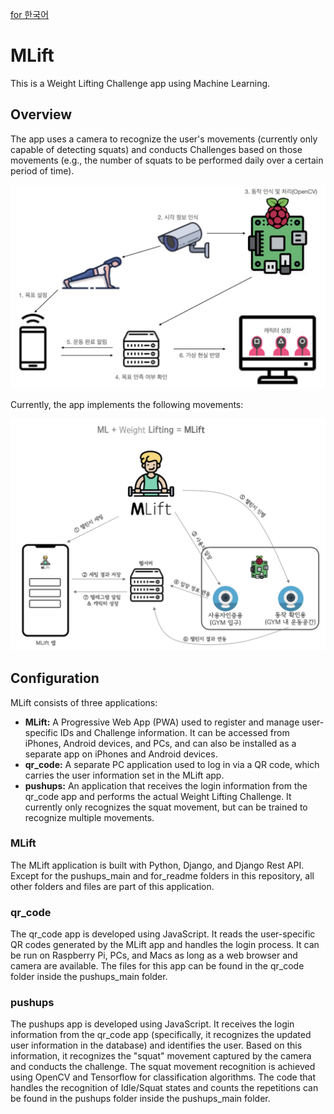 <a href="https://github.com/abubaman/MLift/blob/main/readme.md">for 한국어</a>

# MLift
This is a Weight Lifting Challenge app using Machine Learning.

## Overview
<p>The app uses a camera to recognize the user's movements (currently only capable of detecting squats) and conducts Challenges based on those movements (e.g., the number of squats to be performed daily over a certain period of time).</p>


<img src="/for_readme/images/main_concept.png"  width="700">
<p>Currently, the app implements the following movements:</p>
<img src="/for_readme/images/mlift_overall.png"  width="700">

## Configuration
<p>MLift consists of three applications:</p>

- <strong>MLift:</strong> A Progressive Web App (PWA) used to register and manage user-specific IDs and Challenge information. It can be accessed from iPhones, Android devices, and PCs, and can also be installed as a separate app on iPhones and Android devices.
- <strong>qr_code:</strong> A separate PC application used to log in via a QR code, which carries the user information set in the MLift app.<br>
- <strong>pushups:</strong> An application that receives the login information from the qr_code app and performs the actual Weight Lifting Challenge. It currently only recognizes the squat movement, but can be trained to recognize multiple movements.

### MLift
The MLift application is built with Python, Django, and Django Rest API. Except for the pushups_main and for_readme folders in this repository, all other folders and files are part of this application.

### qr_code
The qr_code app is developed using JavaScript. It reads the user-specific QR codes generated by the MLift app and handles the login process. It can be run on Raspberry Pi, PCs, and Macs as long as a web browser and camera are available. The files for this app can be found in the qr_code folder inside the pushups_main folder.

### pushups
The pushups app is developed using JavaScript. It receives the login information from the qr_code app (specifically, it recognizes the updated user information in the database) and identifies the user. Based on this information, it recognizes the "squat" movement captured by the camera and conducts the challenge. The squat movement recognition is achieved using OpenCV and Tensorflow for classification algorithms. The code that handles the recognition of Idle/Squat states and counts the repetitions can be found in the pushups folder inside the pushups_main folder.
